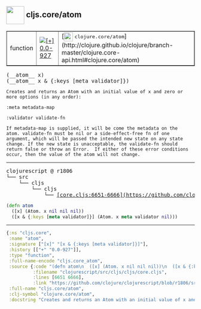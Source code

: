 ## <img width="48px" valign="middle" src="http://i.imgur.com/Hi20huC.png"> cljs.core/atom

 <table border="1">
<tr>
<td>function</td>
<td><a href="https://github.com/cljsinfo/api-refs/tree/0.0-927"><img valign="middle" alt="[+] 0.0-927" src="https://img.shields.io/badge/+-0.0--927-lightgrey.svg"></a> </td>
<td>
[<img height="24px" valign="middle" src="http://i.imgur.com/1GjPKvB.png"> <samp>clojure.core/atom</samp>](http://clojure.github.io/clojure/branch-master/clojure.core-api.html#clojure.core/atom)
</td>
</tr>
</table>

 <samp>
(__atom__ x)<br>
(__atom__ x & {:keys [meta validator]})<br>
</samp>

```
Creates and returns an Atom with an initial value of x and zero or
more options (in any order):

:meta metadata-map

:validator validate-fn

If metadata-map is supplied, it will be come the metadata on the
atom. validate-fn must be nil or a side-effect-free fn of one
argument, which will be passed the intended new state on any state
change. If the new state is unacceptable, the validate-fn should
return false or throw an Error.  If either of these error conditions
occur, then the value of the atom will not change.
```

---

 <pre>
clojurescript @ r1806
└── src
    └── cljs
        └── cljs
            └── <ins>[core.cljs:6651-6666](https://github.com/clojure/clojurescript/blob/r1806/src/cljs/cljs/core.cljs#L6651-L6666)</ins>
</pre>

```clj
(defn atom
  ([x] (Atom. x nil nil nil))
  ([x & {:keys [meta validator]}] (Atom. x meta validator nil)))
```


---

```clj
{:ns "cljs.core",
 :name "atom",
 :signature ["[x]" "[x & {:keys [meta validator]}]"],
 :history [["+" "0.0-927"]],
 :type "function",
 :full-name-encode "cljs.core_atom",
 :source {:code "(defn atom\n  ([x] (Atom. x nil nil nil))\n  ([x & {:keys [meta validator]}] (Atom. x meta validator nil)))",
          :filename "clojurescript/src/cljs/cljs/core.cljs",
          :lines [6651 6666],
          :link "https://github.com/clojure/clojurescript/blob/r1806/src/cljs/cljs/core.cljs#L6651-L6666"},
 :full-name "cljs.core/atom",
 :clj-symbol "clojure.core/atom",
 :docstring "Creates and returns an Atom with an initial value of x and zero or\nmore options (in any order):\n\n:meta metadata-map\n\n:validator validate-fn\n\nIf metadata-map is supplied, it will be come the metadata on the\natom. validate-fn must be nil or a side-effect-free fn of one\nargument, which will be passed the intended new state on any state\nchange. If the new state is unacceptable, the validate-fn should\nreturn false or throw an Error.  If either of these error conditions\noccur, then the value of the atom will not change."}

```
